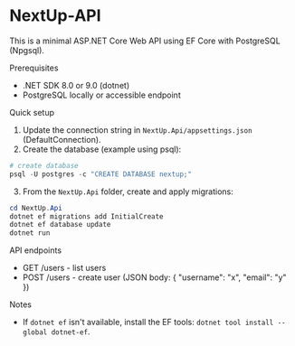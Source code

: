 # NextUp-API

This is a minimal ASP.NET Core Web API using EF Core with PostgreSQL (Npgsql).

Prerequisites
- .NET SDK 8.0 or 9.0 (dotnet)
- PostgreSQL locally or accessible endpoint

Quick setup
1. Update the connection string in `NextUp.Api/appsettings.json` (DefaultConnection).
2. Create the database (example using psql):

```powershell
# create database
psql -U postgres -c "CREATE DATABASE nextup;"
```

3. From the `NextUp.Api` folder, create and apply migrations:

```powershell
cd NextUp.Api
dotnet ef migrations add InitialCreate
dotnet ef database update
dotnet run
```

API endpoints
- GET /users - list users
- POST /users - create user (JSON body: { "username": "x", "email": "y" })

Notes
- If `dotnet ef` isn't available, install the EF tools: `dotnet tool install --global dotnet-ef`.
